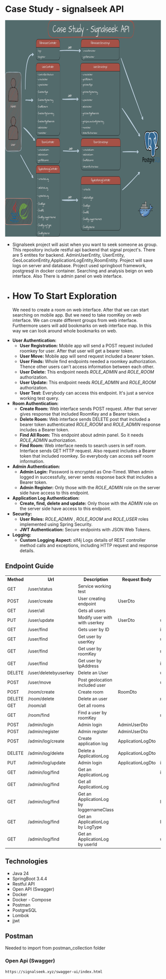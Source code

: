 # Case Study - signalseek API

<p align="center">
    <img src="/screenshots/signalseekAPI.png" alt="Project Management" width="800" height="700">
</p>


<ul style="list-style-type:square">
  <li>
    Signalseek project will asist when you want to seek someone as group. This repository include restful api backend that signal project's. There are 5 entites for backend. AdminUserEntity, UserEntity, GeoLocationEntity,ApplicationLogEntity,RoomEntity. Project will save logs on server and database. Project used springboot framework, postgresql in docker container. Searching and analysis beign on web interface. Also There is admin panel on web interface.
  </li>
  <li>
    <h1>How To Start Exploration</h1>
    We need to create a room on web interface. After that we can start searching on mobile app. But we need to take roomKey on web interface. We can create different groups from web interface. Furthermore users will add bookmarks on web interface map. In this way we can look around whole bookmarks on web.
  </li>
  <p>
  <li>
    <b>User Authentication:</b>
    <ul>
      <li>
        <b>User Registration:</b> Mobile app will send a POST request included roomkey for user. After that user will get a bearer token.
      </li>
      <li>
        <b>User Move:</b> Mobile app will send request included a bearer token. 
      </li>
      <li>
        <b>User Finds:</b> Whole find endpoints needed a roomkey authorization. Thence other users can't access information between each other.
      </li>
      <li><b>User Delete:</b> This endpoint needs <i>ROLE_ADMIN</i> and <i>ROLE_ROOM</i> authorization.</li>
      <li><b>User Update:</b> This endpoint needs <i>ROLE_ADMIN</i> and <i>ROLE_ROOM</i> authorization.</li>
      <li><b>User Test:</b> Everybody can access this endpoint. It's just a service working test query.</li>
    </ul>
  </li>
  <li>
    <b>Room Authentication:</b>
    <ul>
      <li>
        <b>Create Room:</b> Web interface sends POST request. After that server gives response that included RoomKey and a Bearer token.
      </li>
      <li>
        <b>Delete Room:</b> Web interface sends DELETE post that included a bearer token authenticated <i>ROLE_ROOM</i> and <i>ROLE_ADMIN</i> response includes a Bearer token.
      </li>
      <li>
        <b>Find All Room:</b> This endpoint about admin panel. So it needs <i>ROLE_ADMIN</i> authorization.
      </li>
      <li>
        <b>Find Room:</b> Web interface needs to search users in self room. Interface sends GET HTTP request. Also request includes a Bearer token that included roomkey. So everybody can access self room information.
      </li>
    </ul>
  </li>
  <li>
    <b>Admin Authentication:</b>
    <ul>
      <li>
        <b>Admin Login:</b> Password is encrypted as One-Timed. When admin logged in successfully, server sends response back that includes a Bearer token.
      </li>
      <li>
        <b>Admin Register:</b> Only those with the <i>ROLE_ADMIN</i> role on the server side have access to this endpoint.
      </li>
    </ul>
  </li>
  <li>
    <b>Application Log Authentication:</b>
    <ul>
      <li>
        <b>Create, find, delete and update:</b> Only those with the <i>ADMIN</i> role on the server side have access to this endpoint.
      </li>
    </ul>
  </li>
  <li>
    <b>Security:</b>
    <ul>
      <li>
        <b>User Roles:</b> <i>ROLE_ADMIN</i> , <i>ROLE_ROOM</i> and <i>ROLE_USER</i> roles implemented using Spring Security.
      </li>
      <li><b>JWT Authentication:</b> Secure endpoints with JSON Web Tokens.</li>
    </ul>
  </li>
  <li>
    <b>Logging:</b>
    <ul>
      <li>
        <b>Custom Logging Aspect:</b> slf4j Logs details of REST controller method calls and
        exceptions, including HTTP request and response details.
      </li>
    </ul>
  </li>
</ul>


## Endpoint Guide

<table style="width:100%;">
    <tr>
        <th>Method</th>
        <th>Url</th>
        <th>Description</th>
        <th>Request Body</th>
        <th>Path Variable</th>
        <th>Response</th>
    </tr>
    <tr>
        <td>GET</td>
        <td>/user/status</td>
        <td>Service working test</td>
        <td></td>
        <td></td>
        <td>ResponseEntity&lt;OK&gt;</td>
    </tr>
    <tr>
        <td>POST</td>
        <td>/user/create</td>
        <td>User creating endpoint</td>
        <td>UserDto</td>
        <td></td>
        <td>ResponseEntity&lt;JwtResponse&gt;</td>
    </tr>
    <tr>
        <td>GET</td>
        <td>/user/all</td>
        <td>Gets all users</td>
        <td></td>
        <td></td>
        <td>ResponseEntity&lt;List&lt;UserDto&gt;&gt;</td>
    </tr>
    <tr>
        <td>PUT</td>
        <td>/user/update</td>
        <td>Modify user with with userkey</td>
        <td>UserDto</td>
        <td>userKey</td>
        <td>ResponseEntity&lt;UserDto&gt;</td>
    </tr>
    <tr>
        <td>GET</td>
        <td>/user/find</td>
        <td>Gets user by ID</td>
        <td></td>
        <td>id</td>
        <td>ResponseEntity&lt;UserDto&gt;</td>
    </tr>
    <tr>
        <td>GET</td>
        <td>/user/find</td>
        <td>Get user by userKey</td>
        <td></td>
        <td>userKey</td>
        <td>ResponseEntity&lt;UserDto&gt;</td>
    </tr>
    <tr>
        <td>GET</td>
        <td>/user/find</td>
        <td>Get user by roomKey</td>
        <td></td>
        <td>roomKey</td>
        <td>ResponseEntity&lt;UserDto&gt;</td>
    </tr>
    <tr>
        <td>GET</td>
        <td>/user/find</td>
        <td>Get user by IpAddress</td>
        <td></td>
        <td>ipAddress</td>
        <td>ResponseEntity&lt;UserDto&gt;</td>
    </tr>
    <tr>
        <td>DELETE</td>
        <td>/user/deletebyuserkey</td>
        <td>Delete an User</td>
        <td></td>
        <td>userKey</td>
        <td>ResponseEntity&lt;UserDto&gt;</td>
    </tr>
    <tr>
        <td>POST</td>
        <td>/user/move</td>
        <td>Post geolocation included user</td>
        <td></td>
        <td>userKey,latitude,longitude</td>
        <td>ResponseEntity&lt;UserDto&gt;</td>
    </tr>
    <tr>
        <td>POST</td>
        <td>/room/create</td>
        <td>Create room</td>
        <td>RoomDto</td>
        <td></td>
        <td>ResponseEntity&lt;JwtResponse&gt;</td>
    </tr>
    <tr>
        <td>DELETE</td>
        <td>/room/delete</td>
        <td>Delete an user</td>
        <td></td>
        <td>roomKey</td>
        <td>ResponseEntity&lt;RoomDto&gt;</td>
    </tr>
    <tr>
        <td>GET</td>
        <td>/room/all</td>
        <td>Get all rooms</td>
        <td></td>
        <td></td>
        <td>ResponseEntity&lt;List&lt;RoomDto&gt;&gt;</td>
    </tr>
    <tr>
        <td>GET</td>
        <td>/room/find</td>
        <td>Find a user by roomKey</td>
        <td></td>
        <td>roomKey</td>
        <td>ResponseEntity&lt;RoomDto&gt;</td>
    </tr>
    <tr>
        <td>POST</td>
        <td>/admin/login</td>
        <td>Admin login</td>
        <td>AdminUserDto</td>
        <td></td>
        <td>ResponseEntity&lt;JwtResponse&gt;</td>
    </tr>
    <tr>
        <td>POST</td>
        <td>/admin/register</td>
        <td>Admin register</td>
        <td>AdminUserDto</td>
        <td></td>
        <td>ResponseEntity&lt;AdminUserDto&gt;</td>
    </tr>
    <tr>
        <td>POST</td>
        <td>/admin/log/create</td>
        <td>Create application log</td>
        <td>ApplicationLogDto</td>
        <td></td>
        <td>ResponseEntity&lt;ApplicationLogDto&gt;</td>
    </tr>
    <tr>
        <td>DELETE</td>
        <td>/admin/log/delete</td>
        <td>Delete a ApplicationLog</td>
        <td>ApplicationLogDto</td>
        <td></td>
        <td>ResponseEntity&lt;ApplicationLogDto&gt;</td>
    </tr>
    <tr>
        <td>PUT</td>
        <td>/admin/log/update</td>
        <td>Admin login</td>
        <td>ApplicationLogDto</td>
        <td>id</td>
        <td>ResponseEntity&lt;ApplicationLogDto&gt;</td>
    </tr>
    <tr>
        <td>GET</td>
        <td>/admin/log/find</td>
        <td>Get an ApplicationLog</td>
        <td></td>
        <td>id</td>
        <td>ResponseEntity&lt;ApplicationLogDto&gt;</td>
    </tr>
    <tr>
        <td>GET</td>
        <td>/admin/log/find</td>
        <td>Get all ApplicationLog</td>
        <td></td>
        <td></td>
        <td>ResponseEntity&lt;List&lt;ApplicationLogDto&gt;&gt;</td>
    </tr>
    <tr>
        <td>GET</td>
        <td>/admin/log/find</td>
        <td>Get an ApplicationLog by loggernameClass</td>
        <td></td>
        <td>loggername</td>
        <td>ResponseEntity&lt;ApplicationLogDto&gt;</td>
    </tr>
    <tr>
        <td>GET</td>
        <td>/admin/log/find</td>
        <td>Get an ApplicationLog by LogType</td>
        <td></td>
        <td>LogType</td>
        <td>ResponseEntity&lt;ApplicationLogDto&gt;</td>
    </tr>
    <tr>
        <td>GET</td>
        <td>/admin/log/find</td>
        <td>Get an ApplicationLog by userId</td>
        <td></td>
        <td>userId</td>
        <td>ResponseEntity&lt;ApplicationLogDto&gt;</td>
    </tr>
</table>

## Technologies

<ul style="list-style-type:square">
<li> Java 24
</li>
<li> SpringBoot 3.4.4
</li>
<li> Restful API
</li>
<li> Open API (Swagger)
</li>
<li> Docker
</li>
<li> Docker - Compose
</li>
<li> Postman
</li>
<li> PostgreSQL
</li>
<li> Lombok
</li>
<li> jjwt
</li>
</ul>

## Postman

 Needed to import from postman_collection folder

### Open Api (Swagger)

```
https://signalseek.xyz/swagger-ui/index.html
```